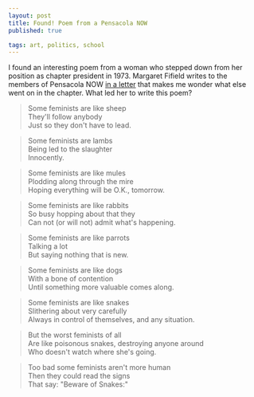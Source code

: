 ```yaml
---
layout: post
title: Found! Poem from a Pensacola NOW 
published: true

tags: art, politics, school
---
```

I found an interesting poem from a woman who stepped down from her position as chapter president in 1973. Margaret Fifield writes to the members of Pensacola NOW [in a letter](http://flnowarchive.org/mediawiki/index.php/Box_23_Folder_1_Document_2) that makes me wonder what else went on in the chapter. What led her to write this poem?

> Some feminists are like sheep  
> They'll follow anybody  
> Just so they don't have to lead.

> Some feminists are lambs  
> Being led to the slaughter  
> Innocently.

> Some feminists are like mules  
> Plodding along through the mire  
> Hoping everything will be O.K., tomorrow.

> Some feminists are like rabbits  
> So busy hopping about that they  
> Can not (or will not) admit what's happening.

> Some feminists are like parrots  
> Talking a lot  
> But saying nothing that is new.

> Some feminists are like dogs  
> With a bone of contention  
> Until something more valuable comes along.

> Some feminists are like snakes  
> Slithering about very carefully  
> Always in control of themselves, and any situation.

> But the worst feminists of all  
> Are like poisonous snakes, destroying anyone around  
> Who doesn't watch where she's going.

> Too bad some feminists aren't more human  
> Then they could read the signs  
> That say: "Beware of Snakes:"